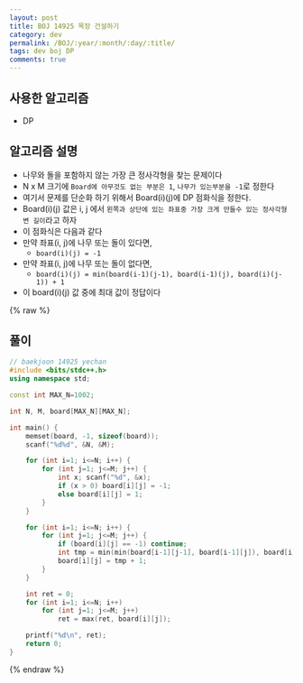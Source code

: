 ```yaml
---
layout: post
title: BOJ 14925 목장 건설하기
category: dev
permalink: /BOJ/:year/:month/:day/:title/
tags: dev boj DP
comments: true
---
```

## 사용한 알고리즘
- DP

## 알고리즘 설명
- 나무와 돌을 포함하지 않는 가장 큰 정사각형을 찾는 문제이다
- N x M 크기에 `Board에 아무것도 없는 부분은 1`, `나무가 있는부분을 -1`로 정한다
- 여기서 문제를 단순화 하기 위해서 Board(i)(j)에 DP 점화식을 정한다.
- Board(i)(j) 값은 i, j 에서 `왼쪽과 상단에 있는 좌표중 가장 크게 만들수 있는 정사각형 변 길이`라고 하자
- 이 점화식은 다음과 같다
- 만약 좌표(i, j)에 나무 또는 돌이 있다면,
    + `board(i)(j) = -1`
- 만약 좌표(i, j)에 나무 또는 돌이 없다면,
    + `board(i)(j) = min(board(i-1)(j-1), board(i-1)(j), board(i)(j-1)) + 1`
- 이 board(i)(j) 값 중에 최대 값이 정답이다

{% raw %}
## 풀이
```c++
// baekjoon 14925 yechan
#include <bits/stdc++.h>
using namespace std;

const int MAX_N=1002;

int N, M, board[MAX_N][MAX_N];

int main() {
    memset(board, -1, sizeof(board));
    scanf("%d%d", &N, &M);

    for (int i=1; i<=N; i++) {
        for (int j=1; j<=M; j++) {
            int x; scanf("%d", &x);
            if (x > 0) board[i][j] = -1;
            else board[i][j] = 1;
        }
    }

    for (int i=1; i<=N; i++) {
        for (int j=1; j<=M; j++) {
            if (board[i][j] == -1) continue;
            int tmp = min(min(board[i-1][j-1], board[i-1][j]), board[i][j-1]);
            board[i][j] = tmp + 1;
        }
    }

    int ret = 0;
    for (int i=1; i<=N; i++)
        for (int j=1; j<=M; j++)
            ret = max(ret, board[i][j]);

    printf("%d\n", ret);
    return 0;
}
```
{% endraw %}
